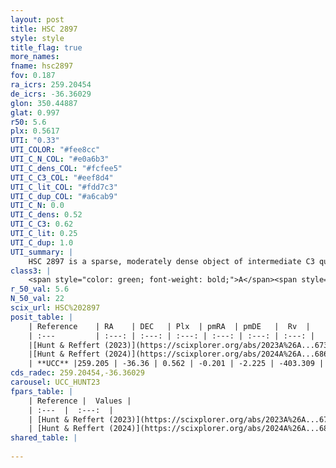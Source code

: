```yaml
---
layout: post
title: HSC 2897
style: style
title_flag: true
more_names: 
fname: hsc2897
fov: 0.187
ra_icrs: 259.20454
de_icrs: -36.36029
glon: 350.44887
glat: 0.997
r50: 5.6
plx: 0.5617
UTI: "0.33"
UTI_COLOR: "#fee8cc"
UTI_C_N_COL: "#e0a6b3"
UTI_C_dens_COL: "#fcfee5"
UTI_C_C3_COL: "#eef8d4"
UTI_C_lit_COL: "#fdd7c3"
UTI_C_dup_COL: "#a6cab9"
UTI_C_N: 0.0
UTI_C_dens: 0.52
UTI_C_C3: 0.62
UTI_C_lit: 0.25
UTI_C_dup: 1.0
UTI_summary: |
    HSC 2897 is a sparse, moderately dense object of intermediate C3 quality. It was recently reported in the literature.<br><br><span style="color: #99180f; font-weight: bold;">Warning: </span>contains less than 25 stars with <i>P>0.5</i> estimated.
class3: |
    <span style="color: green; font-weight: bold;">A</span><span style="color: red; font-weight: bold;">C</span>
r_50_val: 5.6
N_50_val: 22
scix_url: HSC%202897
posit_table: |
    | Reference    | RA    | DEC   | Plx  | pmRA  | pmDE   |  Rv  |
    | :---         | :---: | :---: | :---: | :---: | :---: | :---: |
    |[Hunt & Reffert (2023)](https://scixplorer.org/abs/2023A%26A...673A.114H) | 259.137 | -36.376 | 0.578 | -0.129 | -2.248 | -- |
    |[Hunt & Reffert (2024)](https://scixplorer.org/abs/2024A%26A...686A..42H) | 259.137 | -36.376 | 0.578 | -0.129 | -2.248 | -- |
    | **UCC** |259.205 | -36.36 | 0.562 | -0.201 | -2.225 | -403.309 | 
cds_radec: 259.20454,-36.36029
carousel: UCC_HUNT23
fpars_table: |
    | Reference |  Values |
    | :---  |  :---:  |
    | [Hunt & Reffert (2023)](https://scixplorer.org/abs/2023A%26A...673A.114H) | `AV50=3.44, diffAV50=2.383, MOD50=11.12, logAge50=7.341` |
    | [Hunt & Reffert (2024)](https://scixplorer.org/abs/2024A%26A...686A..42H) | `MassJ=260.554` |
shared_table: |
    
---
```

